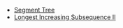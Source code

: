* [Segment Tree](./md/segment_tree.md)
* [Longest Increasing Subsequence II](./md/longest_increasing_subsequence_ii.md)


<!-- 406. Queue Reconstruction By Height
699. Falling Squares
1649. Create Sorted Array Through Instructions
2179. Count Good Triplets In An Array
2213. Longest Substring of One Repeating Character
2407. Longest Increasing Subsequence-II -->

